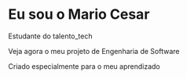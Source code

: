 # Eu sou o Mario Cesar
Estudante do talento_tech

Veja agora o meu projeto de Engenharia de Software

Criado especialmente para o meu aprendizado
